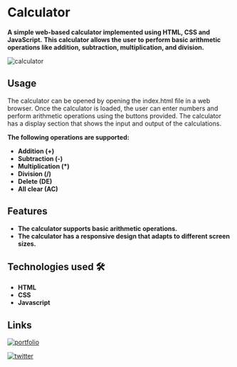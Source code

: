 # Calculator

**A simple web-based calculator implemented using HTML, CSS and JavaScript.**
**This calculator allows the user to perform basic arithmetic operations like addition, subtraction, multiplication, and division.**


![calculator](https://user-images.githubusercontent.com/104723233/222149690-518dc453-d8a4-4554-b073-9aece2a9abd4.jpg)


## Usage

The calculator can be opened by opening the index.html file in a web browser. 
Once the calculator is loaded, the user can enter numbers and perform arithmetic operations using the buttons provided. The calculator has a display section that shows the input and output of the calculations.

**The following operations are supported:**

- **Addition (+)**
- **Subtraction (-)**
- **Multiplication (*)**
- **Division (/)**
- **Delete (DE)**
- **All clear (AC)**
## Features

- **The calculator supports basic arithmetic operations.**
- **The calculator has a responsive design that adapts to different screen sizes.**

## Technologies used 🛠️

- **HTML**
- **CSS**
- **Javascript**

## Links

[![portfolio](https://img.shields.io/badge/my_portfolio-000?style=for-the-badge&logo=ko-fi&logoColor=white)](https://ialamin.netlify.app/)

[![twitter](https://img.shields.io/badge/twitter-1DA1F2?style=for-the-badge&logo=twitter&logoColor=white)](https://twitter.com/alaminniyaz)

